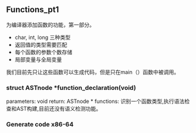 ## Functions_pt1
为编译器添加函数的功能，第一部分。
* char, int, long 三种类型
* 返回值的类型需要匹配
* 每个函数的参数个数存储
* 局部变量与全局变量

我们目前先只让这些函数可以生成代码，但是只在main（）函数中被调用。

### struct ASTnode *function_declaration(void)
parameters: void
return: ASTnode *
functions: 识别一个函数类型,执行语法检查和AST构建,目前还没有语义检测功能。

### Generate code x86-64
